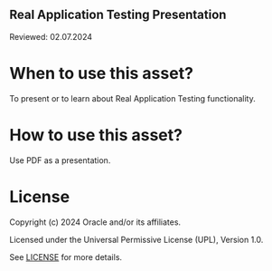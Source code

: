 ## Real Application Testing Presentation

Reviewed: 02.07.2024

# When to use this asset?

To present or to learn about Real Application Testing functionality.

# How to use this asset?

Use PDF as a presentation.

# License

Copyright (c) 2024 Oracle and/or its affiliates.

Licensed under the Universal Permissive License (UPL), Version 1.0.

See [LICENSE](https://github.com/oracle-devrel/technology-engineering/blob/main/LICENSE) for more details.

